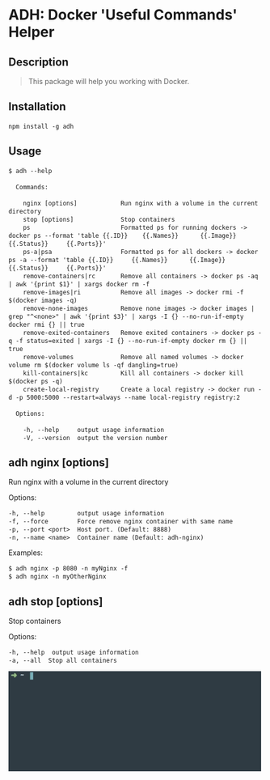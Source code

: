 # ADH: Docker 'Useful Commands' Helper


##  Description

> This package will help you working with Docker. 
    

##  Installation

    npm install -g adh
  
## Usage

```
$ adh --help

  Commands:

    nginx [options]            Run nginx with a volume in the current directory 
    stop [options]             Stop containers
    ps                         Formatted ps for running dockers -> docker ps --format 'table {{.ID}}    {{.Names}}      {{.Image}}      {{.Status}}     {{.Ports}}'
    ps-a|psa                   Formatted ps for all dockers -> docker ps -a --format 'table {{.ID}}     {{.Names}}      {{.Image}}      {{.Status}}     {{.Ports}}'
    remove-containers|rc       Remove all containers -> docker ps -aq | awk '{print $1}' | xargs docker rm -f
    remove-images|ri           Remove all images -> docker rmi -f $(docker images -q)
    remove-none-images         Remove none images -> docker images | grep "^<none>" | awk '{print $3}' | xargs -I {} --no-run-if-empty docker rmi {} || true
    remove-exited-containers   Remove exited containers -> docker ps -q -f status=exited | xargs -I {} --no-run-if-empty docker rm {} || true
    remove-volumes             Remove all named volumes -> docker volume rm $(docker volume ls -qf dangling=true)
    kill-containers|kc         Kill all containers -> docker kill $(docker ps -q)
    create-local-registry      Create a local registry -> docker run -d -p 5000:5000 --restart=always --name local-registry registry:2

  Options:

    -h, --help     output usage information
    -V, --version  output the version number
```


##  adh nginx [options]

  Run nginx with a volume in the current directory 

  Options:

    -h, --help         output usage information
    -f, --force        Force remove nginx container with same name
    -p, --port <port>  Host port. (Default: 8888)
    -n, --name <name>  Container name (Default: adh-nginx)

  Examples:

    $ adh nginx -p 8080 -n myNginx -f
    $ adh nginx -n myOtherNginx

##  adh stop [options]

  Stop containers

  Options:

    -h, --help  output usage information
    -a, --all  Stop all containers

<img src="adh_stop.gif" width="500">